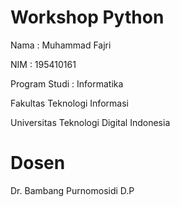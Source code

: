 # Workshop Python

Nama : Muhammad Fajri

NIM  : 195410161

Program Studi : Informatika

Fakultas Teknologi Informasi

Universitas Teknologi Digital Indonesia

# Dosen
Dr. Bambang Purnomosidi D.P